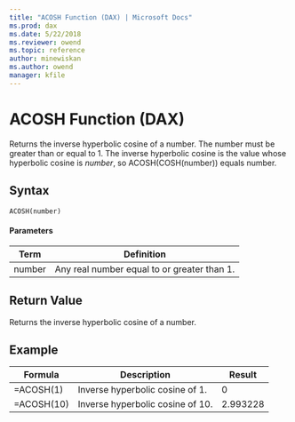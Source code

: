 ```yaml
---
title: "ACOSH Function (DAX) | Microsoft Docs"
ms.prod: dax
ms.date: 5/22/2018
ms.reviewer: owend
ms.topic: reference
author: minewiskan
ms.author: owend
manager: kfile
---
```

# ACOSH Function (DAX)
Returns the inverse hyperbolic cosine of a number. The number must be greater than or equal to 1. The inverse hyperbolic cosine is the value whose hyperbolic cosine is *number*, so ACOSH(COSH(number)) equals number.  
  
## Syntax  
  
```dax
ACOSH(number)  
```
  
#### Parameters  
  
|Term|Definition|  
|--------|--------------|  
|number|Any real number equal to or greater than 1.|  
  
## Return Value  
Returns the inverse hyperbolic cosine of a number.  
  
## Example  
  
|Formula|Description|Result|  
|-----------|---------------|----------|  
|=ACOSH(1)|Inverse hyperbolic cosine of 1.|0|  
|=ACOSH(10)|Inverse hyperbolic cosine of 10.|2.993228|  
  
